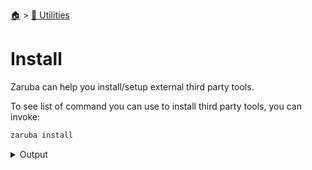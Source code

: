 <!--startTocheader-->
[🏠](../README.md) > [🔧 Utilities](README.md)
# Install
<!--endTocheader-->

Zaruba can help you install/setup external third party tools.

To see list of command you can use to install third party tools, you can invoke:

<!--startCode-->
```bash
zaruba install
```
 
<details>
<summary>Output</summary>
 
```````
Install third party tools

Usage:
  zaruba install [command]

Examples:

> zaruba install ubuntu-essentials
> zaruba install aws-cli
> zaruba install gcloud
> zaruba install nvm
> zaruba install pulumi
> zaruba install sdkman
> zaruba install scala-on-sdkman


Available Commands:
  4-essentials      
  4-essentials      
  aws-cli           
  gcloud            
  gvm               
  helm              
  kubectl           
  kubectx           
  lunarvim          
  nvm               
  oh-my-zsh         
  pulumi            
  pyenv             
  scala-on-sdkman   
  sdkman            
  spark             
  terraform         
  tmux-config       
  ubuntu-essentials 
  win32yank         

Flags:
  -h, --help   help for install

Use "zaruba install [command] --help" for more information about a command.
```````
</details>
<!--endCode-->

<!--startTocSubTopic-->
<!--endTocSubTopic-->